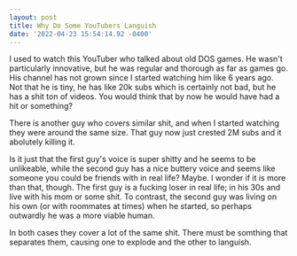 ```yaml
--- 
layout: post 
title: Why Do Some YouTubers Languish 
date: '2022-04-23 15:54:14.92 -0400' 
--- 
```

I used to watch this YouTuber who talked about old DOS games. He wasn't particularly innovative, but he was 
regular and thorough as far as games go. His channel has not grown since I started watching him like  6 years 
ago. Not that he is tiny, he has like 20k subs which is certainly not bad, but he has a shit ton of videos. You 
would think that by now he would have had a hit or something? 

There is another guy who covers similar shit, and when I started watching they were around the same size. That 
guy now just crested 2M subs and it abolutely killing it. 

Is it just that the first guy's voice is super shitty and he seems to be unlikeable, while the second guy has a 
nice buttery voice and seems like someone you could be friends with in real life? Maybe. I wonder if it is more 
than that, though. The first guy is a fucking loser in real life; in his 30s and live with his mom or some shit. 
To contrast, the second guy was living on his own (or with roommates at times) when he started, so perhaps 
outwardly he was a more viable human. 

In both cases they cover a lot of the same shit. There must be somthing that separates them, causing one to 
explode and the other to languish. 

